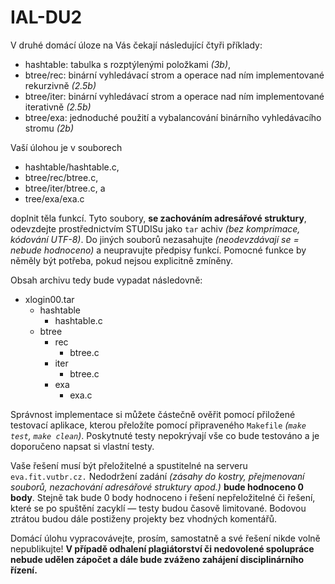 # IAL-DU2

V druhé domácí úloze na Vás čekají následující čtyři příklady:

- hashtable: tabulka s rozptýlenými položkami *(3b)*,
- btree/rec: binární vyhledávací strom a operace nad ním implementované rekurzivně *(2.5b)*
- btree/iter: binární vyhledávací strom a operace nad ním implementované iterativně *(2.5b)*
- btree/exa: jednoduché použití a vybalancování binárního vyhledávacího stromu *(2b)*

Vaší úlohou je v souborech

- hashtable/hashtable.c,
- btree/rec/btree.c,
- btree/iter/btree.c, a
- tree/exa/exa.c

doplnit těla funkcí. Tyto soubory, **se zachováním adresářové struktury**, odevzdejte 
prostřednictvím STUDISu jako `tar` achiv *(bez komprimace, kódování UTF-8)*. Do jiných 
souborů nezasahujte *(neodevzdávají se = nebude hodnoceno)* a neupravujte předpisy 
funkcí. Pomocné funkce by něměly být potřeba, pokud nejsou explicitně zmíněny.

Obsah archivu tedy bude vypadat následovně:

- xlogin00.tar
  - hashtable
    - hashtable.c
  - btree
    - rec
      - btree.c
    - iter
      - btree.c
    - exa
      - exa.c
     
Správnost implementace si můžete částečně ověřit pomocí přiložené testovací aplikace, 
kterou přeložíte pomocí připraveného `Makefile` *(`make test`, `make clean`)*. Poskytnuté 
testy nepokrývají vše co bude testováno a je doporučeno napsat si vlastní testy.

Vaše řešení musí být přeložitelné a spustitelné na serveru `eva.fit.vutbr.cz.` 
Nedodržení zadání *(zásahy do kostry, přejmenovaní souborů, nezachování adresářové* 
*struktury apod.)* **bude hodnoceno 0 body**. Stejně tak bude 0 body hodnoceno i řešení 
nepřeložitelné či řešení, které se po spuštění zacyklí — testy budou časově limitované. 
Bodovou ztrátou budou dále postiženy projekty bez vhodných komentářů.

Domácí úlohu vypracovávejte, prosím, samostatně a své řešení nikde volně nepublikujte! 
**V případě odhalení plagiátorství či nedovolené spolupráce nebude udělen zápočet a dále 
bude zváženo zahájení disciplinárního řízení.**
